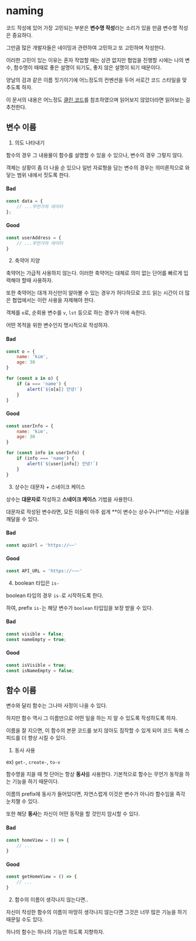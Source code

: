 # naming

코드 작성에 있어 가장 고민되는 부분은 **변수명 작성**라는 소리가 있을 만큼 변수명 작성은 중요하다.

그만큼 많은 개발자들은 네이밍과 관련하여 고민하고 또 고민하며 작성한다.

이러한 고민이 있는 이유는 혼자 작업할 때는 상관 없지만 협업을 진행할 시에는 나의 변수, 함수명이 때때로 좋은 설명이 되기도, 좋지 않은 설명이 되기 때문이다.

양날의 검과 같은 이름 짓기이기에 어느정도의 컨벤션을 두어 서로간 코드 스타일을 맞추도록 하자.

이 문서의 내용은 어느정도 [클린 코드](https://github.com/qkraudghgh/clean-code-javascript-ko#%EB%B3%80%EC%88%98variables)를 참조하였으며 읽어보지 않았더라면 읽어보는 걸 추천한다.

## 변수 이름

1. 의도 나타내기

함수의 경우 그 내용물이 함수를 설명할 수 있을 수 있으나, 변수의 경우 그렇지 않다.

객체는 상황이 좀 더 나을 순 있으나 일반 자료형을 담는 변수의 경우는 의미론적으로 와닿는 범위 내에서 짓도록 한다.

#### Bad
```js
const data = {
	// ...무언가의 데이터
};
```

#### Good
```js
const userAddress = {
	// ...무언가의 데이터
}
```

2. 축약어 지양

축약어는 가급적 사용하지 않는다. 이러한 축약어는 대체로 의미 없는 단어를 빠르게 입력해야 할때 사용하자.

또한 축약어는 대개 자신만이 알아볼 수 있는 경우가 허다하므로 코드 읽는 시간이 더 많은 협업에서는 이런 사용을 자제해야 한다.

객체를 `o`로, 순회용 변수를 `v`, `lst` 등으로 하는 경우가 이에 속한다.

어떤 목적을 위한 변수인지 명시적으로 작성하자.

#### Bad
```js
const o = {
	name: 'kim',
	age: 30
}

for (const a in o) {
	if (a === 'name') {
		alert(`${o[a]} 안녕!`)
	}
}
```

#### Good
```js
const userInfo = {
	name: 'kim',
	age: 30
}

for (const info in userInfo) {
	if (info === 'name') {
		alert(`${user[info]} 안녕!`)
	}
}
```

3. 상수는 대문자 + 스네이크 케이스
  
상수는 **대문자로** 작성하고 **스네이크 케이스** 기법을 사용한다.

대문자로 작성된 변수라면, 모든 이들이 아주 쉽게 **이 변수는 상수구나!**라는 사실을 깨달을 수 있다.

#### Bad 
```js
const apiUrl = 'https://~~'
```

#### Good
```js
const API_URL = 'https://~~~'
```

4. boolean 타입은 `is-`

boolean 타입의 경우 `is-`로 시작하도록 한다.

하여, prefix `is-`는 해당 변수가 `boolean` 타입임을 보장 받을 수 있다.

#### Bad
```js
const visible = false;
const nameEmpty = true;
```

#### Good
```js
const isVisible = true;
const isNameEmpty = false;
```


## 함수 이름

변수와 달리 함수는 그나마 사정이 나을 수 있다.

하지만 함수 역시 그 이름만으로 어떤 일을 하는 지 알 수 있도록 작성하도록 하자.

이름을 잘 지으면, 이 함수의 본문 코드를 보지 않아도 짐작할 수 있게 되어 코드 독해 스피드를 더 향상 시킬 수 있다.

1. 동사 사용 

ex) `get-`, `create-`, `to-v`

함수명을 지을 때 첫 단어는 항상 **동사**를 사용한다. 기본적으로 함수는 무언가 동작을 하는 기능을 하기 때문이다.

이름의 prefix에 동사가 들어있다면, 자연스럽게 이것은 변수가 아니라 함수임을 즉각 눈치챌 수 있다.

또한 해당 **동사**는 자신이 어떤 동작을 할 것인지 암시할 수 있다.

#### Bad

```js
const homeView = () => {
	// ...
}
```

#### Good

```js
const getHomeView = () => {
	// ...
}
```

2. 함수의 이름이 생각나지 않는다면..

자신이 작성한 함수의 이름이 마땅히 생각나지 않는다면 그것은 너무 많은 기능을 하기 때문일 수도 있다.

하나의 함수는 하나의 기능만 하도록 지향하자.